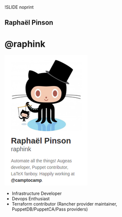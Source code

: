 !SLIDE noprint
## Raphaël Pinson

# @raphink

![Raphink](../_images-base/raphink.png)

* Infrastructure Developer
* Devops Enthusiast
* Terraform contributor (Rancher provider maintainer, PuppetDB/PuppetCA/Pass
  providers)
